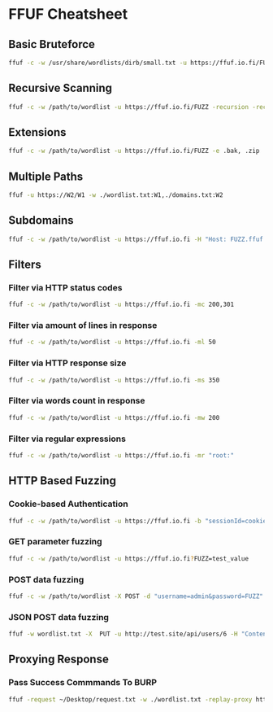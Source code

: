 # FFUF Cheatsheet

## Basic Bruteforce

```bash
ffuf -c -w /usr/share/wordlists/dirb/small.txt -u https://ffuf.io.fi/FUZZ
```

## Recursive Scanning

```bash
ffuf -c -w /path/to/wordlist -u https://ffuf.io.fi/FUZZ -recursion -recursion-depth 2
```

## Extensions

```bash
ffuf -c -w /path/to/wordlist -u https://ffuf.io.fi/FUZZ -e .bak, .zip
```

## Multiple Paths

```bash
ffuf -u https://W2/W1 -w ./wordlist.txt:W1,./domains.txt:W2
```

## Subdomains

```bash
ffuf -c -w /path/to/wordlist -u https://ffuf.io.fi -H "Host: FUZZ.ffuf.io.fi"
```

## Filters

### Filter via HTTP status codes

```bash
ffuf -c -w /path/to/wordlist -u https://ffuf.io.fi -mc 200,301
```

### Filter via amount of lines in response

```bash
ffuf -c -w /path/to/wordlist -u https://ffuf.io.fi -ml 50
```

### Filter via HTTP response size

```bash
ffuf -c -w /path/to/wordlist -u https://ffuf.io.fi -ms 350
```

### Filter via words count in response

```bash
ffuf -c -w /path/to/wordlist -u https://ffuf.io.fi -mw 200
```

### Filter via regular expressions

```bash
ffuf -c -w /path/to/wordlist -u https://ffuf.io.fi -mr "root:"
```

## HTTP Based Fuzzing

### Cookie-based Authentication

```bash
ffuf -c -w /path/to/wordlist -u https://ffuf.io.fi -b "sessionId=cookie_val"
```

###  GET parameter fuzzing

```bash
ffuf -c -w /path/to/wordlist -u https://ffuf.io.fi?FUZZ=test_value
```

###  POST data fuzzing

```bash
ffuf -c -w /path/to/wordlist -X POST -d "username=admin&password=FUZZ" -u https://ffuf.io.fi/login.php
```

### JSON POST data fuzzing

```bash
ffuf -w wordlist.txt -X  PUT -u http://test.site/api/users/6 -H "Content-Type: application/json" -d "{'FUZZ':'test_val'}"
```

## Proxying Response

### Pass Success Commmands To BURP

```bash
ffuf -request ~/Desktop/request.txt -w ./wordlist.txt -replay-proxy http://127.0.0.1:8080
```

